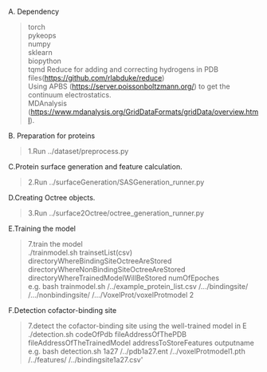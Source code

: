 A. Dependency
>torch<br>
>pykeops<br>
>numpy<br>
>sklearn<br>
>biopython<br>
>tqmd
>Reduce for adding and correcting hydrogens in PDB files(https://github.com/rlabduke/reduce)<br>
>Using APBS (https://server.poissonboltzmann.org/) to get the continuum electrostatics.<br>
>MDAnalysis (https://www.mdanalysis.org/GridDataFormats/gridData/overview.html).<br>

B. Preparation for proteins
>1.Run ../dataset/preprocess.py<br>


C.Protein surface generation and feature calculation.
>2.Run ../surfaceGeneration/SASGeneration_runner.py<br>

D.Creating Octree objects.
>3.Run ../surface2Octree/octree_generation_runner.py<br>


E.Training the model
>7.train the model<br>
./trainmodel.sh trainsetList(csv) directoryWhereBindingSiteOctreeAreStored directoryWhereNonBindingSiteOctreeAreStored directoryWhereTrainedModelWillBeStored numOfEpoches<br>
e.g. bash trainmodel.sh /../example_protein_list.csv /.../bindingsite/ /.../nonbindingsite/ /.../VoxelProt/voxelProtmodel 2<br>


F.Detection cofactor-binding site
>7.detect the cofactor-binding site using the well-trained model in E<br>
./detection.sh codeOfPdb fileAddressOfThePDB fileAddressOfTheTrainedModel addressToStoreFeatures outputname<br>
e.g. bash detection.sh 1a27 /../pdb1a27.ent /../voxelProtmodel1.pth /../features/ /../bindingsite1a27.csv'<br>
